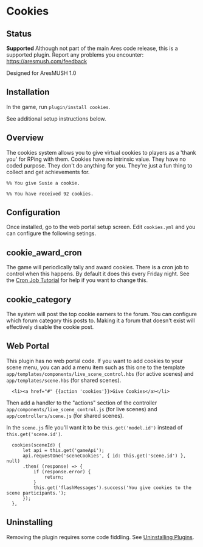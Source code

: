 # Cookies

## Status

**Supported** Although not part of the main Ares code release, this is a supported plugin.  Report any problems you encounter: https://aresmush.com/feedback

Designed for AresMUSH 1.0

## Installation

In the game, run `plugin/install cookies`.

See additional setup instructions below.

## Overview

The cookies system allows you to give virtual cookies to players as a 'thank you' for RPing with them.  Cookies have no intrinsic value.  They have no coded purpose.  They don't do anything for you.  They're just a fun thing to collect and get achievements for.

    %% You give Susie a cookie.
    
    %% You have received 92 cookies.

## Configuration

Once installed, go to the web portal setup screen.  Edit `cookies.yml` and you can configure the following setings.

## cookie_award_cron

The game will periodically tally and award cookies.  There is a cron job to control when this happens.  By default it does this every Friday night.  See the [Cron Job Tutorial](http://www.aresmush.com/tutorials/code/cron.html) for help if you want to change this.

## cookie_category

The system will post the top cookie earners to the forum.  You can configure which forum category this posts to.  Making it a forum that doesn't exist will effectively disable the cookie post.

## Web Portal

This plugin has no web portal code.  If you want to add cookies to your scene menu, you can add a menu item such as this one to the template `app/templates/components/live_scene_control.hbs` (for active scenes) and `app/templates/scene.hbs` (for shared scenes).

      <li><a href="#" {{action 'cookies'}}>Give Cookies</a></li>

Then add a handler to the "actions" section of the controller `app/components/live_scene_control.js` (for live scenes) and `app/controllers/scene.js` (for shared scenes). 

In the `scene.js` file you'll want it to be `this.get('model.id')` instead of `this.get('scene.id')`.

      cookies(sceneId) {
          let api = this.get('gameApi');
          api.requestOne('sceneCookies', { id: this.get('scene.id') }, null)
          .then( (response) => {
              if (response.error) {
                  return;
              }
              this.get('flashMessages').success('You give cookies to the scene participants.');
          });
      },

## Uninstalling

Removing the plugin requires some code fiddling.  See [Uninstalling Plugins](https://www.aresmush.com/tutorials/code/extras.html#uninstalling-plugins).